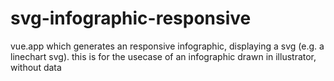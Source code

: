 # svg-infographic-responsive
vue.app which generates an responsive infographic, displaying a svg (e.g. a linechart svg). this is for the usecase of an infographic drawn in illustrator, without data
